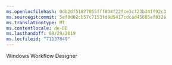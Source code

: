 ```yaml
---
ms.openlocfilehash: 0db2df51877055fff034f22fce3cf23b34ff92c3
ms.sourcegitcommit: 5ef0d02cb57c7153fd9d5417cdcad45665af832e
ms.translationtype: MT
ms.contentlocale: de-DE
ms.lasthandoff: 08/29/2019
ms.locfileid: "71137849"
---
```

Windows Workflow Designer